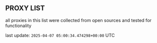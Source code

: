 ## PROXY LIST

all proxies in this list were collected from open sources and tested for functionality

last update: `2025-04-07 05:00:34.474298+00:00` UTC